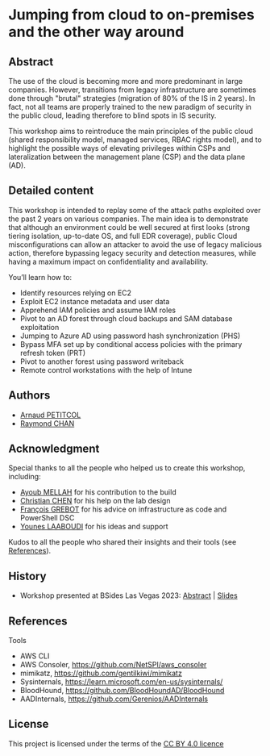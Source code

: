 # Jumping from cloud to on-premises and the other way around

## Abstract

The use of the cloud is becoming more and more predominant in large companies. However, transitions from legacy infrastructure are sometimes done through "brutal" strategies (migration of 80% of the IS in 2 years). In fact, not all teams are properly trained to the new paradigm of security in the public cloud, leading therefore to blind spots in IS security.

This workshop aims to reintroduce the main principles of the public cloud (shared responsibility model, managed services, RBAC rights model), and to highlight the possible ways of elevating privileges within CSPs and lateralization between the management plane (CSP) and the data plane (AD).

## Detailed content

This workshop is intended to replay some of the attack paths exploited over the past 2 years on various companies. The main idea is to demonstrate that although an environment could be well secured at first looks (strong tiering isolation, up-to-date OS, and full EDR coverage), public Cloud misconfigurations can allow an attacker to avoid the use of legacy malicious action, therefore bypassing legacy security and detection measures, while having a maximum impact on confidentiality and availability.

You’ll learn how to:
- Identify resources relying on EC2
- Exploit EC2 instance metadata and user data
- Apprehend IAM policies and assume IAM roles
- Pivot to an AD forest through cloud backups and SAM database exploitation
- Jumping to Azure AD using password hash synchronization (PHS)
- Bypass MFA set up by conditional access policies with the primary refresh token (PRT)
- Pivot to another forest using password writeback
- Remote control workstations with the help of Intune

## Authors

- [Arnaud PETITCOL](https://www.linkedin.com/in/arnaud-petitcol)
- [Raymond CHAN](https://www.linkedin.com/in/raymond-chan-fr/)

## Acknowledgment

Special thanks to all the people who helped us to create this workshop, including:
- [Ayoub MELLAH](https://www.linkedin.com/in/ayoub-m-1003/) for his contribution to the build
- [Christian CHEN](https://www.linkedin.com/in/christianchn/) for his help on the lab design
- [François GREBOT](https://www.linkedin.com/in/fgrebot/) for his advice on infrastructure as code and PowerShell DSC
- [Younes LAABOUDI](https://www.linkedin.com/in/youneslaaboudi/) for his ideas and support

Kudos to all the people who shared their insights and their tools (see [References](#references)).

## History

- Workshop presented at BSides Las Vegas 2023: [Abstract](https://bsideslv.org/talks#KR7L3K) | [Slides](<https://github.com/wavestone-cdt/jumping-from-cloud-to-on-premises-and-the-other-way-around/blob/master/BSides23 - Jumping from cloud to on-premises and the other way around.pdf>)

## References

Tools
- AWS CLI
- AWS Consoler, https://github.com/NetSPI/aws_consoler
- mimikatz, https://github.com/gentilkiwi/mimikatz
- Sysinternals, https://learn.microsoft.com/en-us/sysinternals/
- BloodHound, https://github.com/BloodHoundAD/BloodHound
- AADInternals, https://github.com/Gerenios/AADInternals

## License

This project is licensed under the terms of the [CC BY 4.0 licence](https://creativecommons.org/licenses/by/4.0/)
